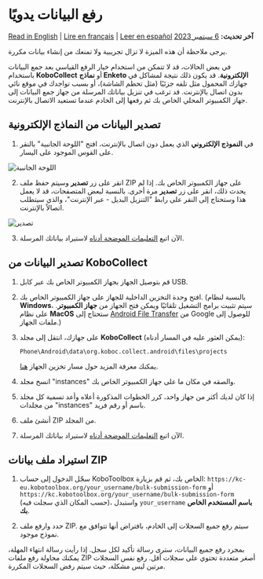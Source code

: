 # رفع البيانات يدويًا
<a href="../manual_upload.html">Read in English</a> | <a href="../fr/manual_upload.html">Lire en français</a> | <a href="../es/manual_upload.html">Leer en español</a>
**آخر تحديث:** <a href="https://github.com/kobotoolbox/docs/blob/20273bf768ef8d800b55bacef5af057845b1559d/source/manual_upload.md" class="reference">6 سبتمبر 2023</a>

<p class="note">يرجى ملاحظة أن هذه الميزة لا تزال تجريبية ولا تمنعك من إنشاء بيانات مكررة.</p>

في بعض الحالات، قد لا تتمكن من استخدام خيار الرفع القياسي بعد جمع البيانات باستخدام **KoboCollect** أو **نماذج Enketo الإلكترونية**. قد يكون ذلك نتيجة لمشاكل في جهازك المحمول مثل تلفه جزئيًا (مثل تحطم الشاشة)، أو بسبب تواجدك في موقع نائي بدون اتصال بالإنترنت. قد ترغب في تنزيل بياناتك المرسلة من جهاز جمع البيانات إلى جهاز الكمبيوتر المحلي الخاص بك ثم رفعها إلى الخادم عندما تستعيد الاتصال بالإنترنت.

## تصدير البيانات من النماذج الإلكترونية

1. في **النموذج الإلكتروني** الذي يعمل دون اتصال بالإنترنت، افتح "اللوحة الجانبية" بالنقر على القوس الموجود على اليسار.

![اللوحة الجانبية](/images/manual_upload/Side_Panel.png)

2. انقر على زر **تصدير** وسيتم حفظ ملف ZIP على جهاز الكمبيوتر الخاص بك. إذا لم يحدث ذلك، انقر على زر **تصدير** مرة أخرى. بالنسبة لبعض المتصفحات، قد لا يعمل هذا وستحتاج إلى النقر على رابط "التنزيل البديل - عبر الإنترنت"، والذي سيتطلب اتصالاً بالإنترنت.

![تصدير](/images/manual_upload/Export.png)

3. الآن اتبع [التعليمات الموضحة أدناه](#importing-a-data-zip-file) لاستيراد بياناتك المرسلة.

## تصدير البيانات من KoboCollect

1. قم بتوصيل الجهاز بجهاز الكمبيوتر الخاص بك عبر كابل USB.

2. افتح وحدة التخزين الداخلية للجهاز على جهاز الكمبيوتر الخاص بك. (بالنسبة لنظام **Windows**، سيتم تثبيت برامج التشغيل تلقائيًا ويمكن فتح الجهاز من **جهاز الكمبيوتر**. على نظام **MacOS** ستحتاج إلى [Android File Transfer](https://www.android.com/intl/en_us/filetransfer/) من Google للوصول إلى ملفات الجهاز.)

3. على جهازك، انتقل إلى مجلد **KoboCollect** (يمكن العثور عليه في المسار أدناه):

    `Phone\Android\data\org.koboc.collect.android\files\projects`

    يمكنك معرفة المزيد حول مسار تخزين الجهاز [هنا](transferring_forms.md).

4. انسخ مجلد "instances" والصقه في مكان ما على جهاز الكمبيوتر الخاص بك.

5. إذا كان لديك أكثر من جهاز واحد، كرر الخطوات المذكورة أعلاه وأعد تسمية كل مجلد من مجلدات "instances" باسم أو رقم فريد.

6. أنشئ ملف ZIP من المجلد.

7. الآن اتبع [التعليمات الموضحة أدناه](#importing-a-data-zip-file) لاستيراد بياناتك المرسلة.

## استيراد ملف بيانات ZIP

1. سجّل الدخول إلى حساب KoboToolbox الخاص بك، ثم قم بزيارة:
   `https://kc-eu.kobotoolbox.org/your_username/bulk-submission-form` أو
   `https://kc.kobotoolbox.org/your_username/bulk-submission-form` (حسب المكان الذي سجلت فيه)، واستبدل `your_username` **باسم المستخدم الخاص بك**.

2. حدد وارفع ملف ZIP. سيتم رفع جميع السجلات إلى الخادم، بافتراض أنها تتوافق مع نموذج موجود.

بمجرد رفع جميع البيانات، سترى رسالة تأكيد لكل سجل. إذا رأيت رسالة انتهاء المهلة، يمكنك محاولة رفع ملفات ZIP أصغر متعددة تحتوي على سجلات أقل. رفع نفس السجلات مرتين ليس مشكلة، حيث سيتم رفض السجلات المكررة.